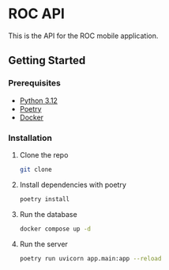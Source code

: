 # ROC API

This is the API for the ROC mobile application.

## Getting Started

### Prerequisites

- [Python 3.12](https://www.python.org/downloads/release/python-3120/)
- [Poetry](https://python-poetry.org/docs/#installation)
- [Docker](https://docs.docker.com/get-docker/)

### Installation

1. Clone the repo
   ```sh
   git clone
    ```
2. Install dependencies with poetry
   ```sh
   poetry install
   ```
3. Run the database
   ```sh
   docker compose up -d
   ```
4. Run the server
    ```sh
    poetry run uvicorn app.main:app --reload
    ```
